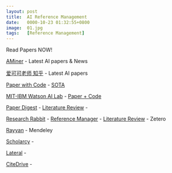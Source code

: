 ```yaml
---
layout: post
title:  AI Reference Management
date:   0000-10-23 01:32:55+0800
image:  01.jpg
tags:   [Reference Management]
---
```


Read Papers NOW!


[AMiner](https://www.aminer.cn) - 
Latest AI papers & News

[爱可可老师 知乎](https://www.zhihu.com/column/c_1302892716695818240) - 
Latest AI papers

[Paper with Code](https://paperswithcode.com) - 
[SOTA](https://paperswithcode.com/sota)

[MIT-IBM Watson AI Lab]() - 
[Paper + Code](https://mitibmwatsonailab.mit.edu/research/papers-code/)

[Paper Digest](https://www.paperdigest.org) - 
[Literature Review](https://www.paperdigest.org/review/) - 

[Research Rabbit](https://www.researchrabbit.ai) - 
[Reference Manager]() - 
[Literature Review](https://www.paperdigest.org/review/) - 
Zetero

[Rayyan]() - 
Mendeley

[Scholarcy]() - 

[Lateral]() - 



[CiteDrive](https://www.citedrive.com/en/) - 

